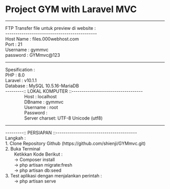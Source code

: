 # Project GYM with Laravel MVC
<hr>
FTP Transfer file untuk preview di website : </br>
---------------------------------------------</br>
Host Name : files.000webhost.com </br>
Port      : 21 </br>
Username  : gymmvc </br>
password  : GYMmvc@123</br>
<hr>
Spesification :</br>
PHP       : 8.0</br>
Laravel   : v10.1.1</br>
Database  : MySQL 10.5.16-MariaDB</br>
---------:: LOKAL KOMPUTER ::-----------------------------------</br>
&emsp;&emsp;&emsp;&emsp; Host      : localhost</br>
&emsp;&emsp;&emsp;&emsp; DBname    : gymmvc</br>
&emsp;&emsp;&emsp;&emsp; Username  : root</br>
&emsp;&emsp;&emsp;&emsp; Password  : </br>
&emsp;&emsp;&emsp;&emsp; Server charset: UTF-8 Unicode (utf8)</br>
<hr>
---------:: PERSIAPAN ::----------------------------------------</br>
Langkah :</br>
1. Clone Repository Github (https://github.com/shienji/GYMmvc.git)</br>
2. Buka Terminal </br>
&emsp;&emsp;Ketikkan Kode Berikut : </br>
&emsp;&emsp;-> Composer install </br>
&emsp;&emsp;-> php artisan migrate:fresh </br>
&emsp;&emsp;-> php artisan db:seed </br>
3. Test aplikasi dengan menjalankan perintah : </br>
&emsp;&emsp;-> php artisan serve </br>